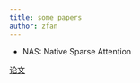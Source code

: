 ```yaml
---
title: some papers
author: zfan
---
```


- NAS: Native Sparse Attention

[论文](https://arxiv.org/abs/2502.11089)

